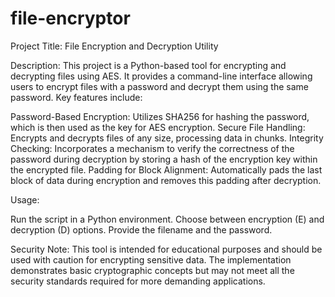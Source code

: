 # file-encryptor

Project Title: File Encryption and Decryption Utility

Description:
This project is a Python-based tool for encrypting and decrypting files using AES. It provides a command-line interface allowing users to encrypt files with a password and decrypt them using the same password. Key features include:

Password-Based Encryption: Utilizes SHA256 for hashing the password, which is then used as the key for AES encryption.
Secure File Handling: Encrypts and decrypts files of any size, processing data in chunks.
Integrity Checking: Incorporates a mechanism to verify the correctness of the password during decryption by storing a hash of the encryption key within the encrypted file.
Padding for Block Alignment: Automatically pads the last block of data during encryption and removes this padding after decryption.

Usage:

Run the script in a Python environment.
Choose between encryption (E) and decryption (D) options.
Provide the filename and the password.

Security Note:
This tool is intended for educational purposes and should be used with caution for encrypting sensitive data. The implementation demonstrates basic cryptographic concepts but may not meet all the security standards required for more demanding applications.

